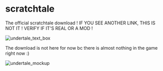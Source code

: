 # scratchtale
The official scratchtale download ! IF YOU SEE ANOTHER LINK, THIS IS NOT IT ! VERIFY IF IT'S REAL OR A MOD !

![undertale_text_box](https://github.com/CoconutManYt/scratchtale/assets/133521595/82f9c536-6c47-4735-80e6-7b87a3ec2132)

The download is not here for now bc there is almost nothing in the game right now :)

![undertale_mockup](https://github.com/CoconutManYt/scratchtale/assets/133521595/dc7a2cc9-77cd-4152-acbc-ba0aa66a0361)
